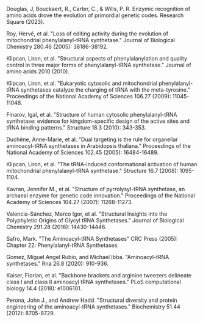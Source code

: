 
Douglas, J, Bouckaert, R., Carter, C., & Wills, P. R. Enzymic recognition of amino acids drove the evolution of primordial genetic codes. Research Square (2023).




Roy, Hervé, et al. "Loss of editing activity during the evolution of mitochondrial phenylalanyl-tRNA synthetase." Journal of Biological Chemistry 280.46 (2005): 38186-38192.



Klipcan, Liron, et al. "Structural aspects of phenylalanylation and quality control in three major forms of phenylalanyl-tRNA synthetase." Journal of amino acids 2010 (2010).


Klipcan, Liron, et al. "Eukaryotic cytosolic and mitochondrial phenylalanyl-tRNA synthetases catalyze the charging of tRNA with the meta-tyrosine." Proceedings of the National Academy of Sciences 106.27 (2009): 11045-11048.

Finarov, Igal, et al. "Structure of human cytosolic phenylalanyl-tRNA synthetase: evidence for kingdom-specific design of the active sites and tRNA binding patterns." Structure 18.3 (2010): 343-353.




Duchêne, Anne-Marie, et al. "Dual targeting is the rule for organellar aminoacyl-tRNA synthetases in Arabidopsis thaliana." Proceedings of the National Academy of Sciences 102.45 (2005): 16484-16489.



Klipcan, Liron, et al. "The tRNA-induced conformational activation of human mitochondrial phenylalanyl-tRNA synthetase." Structure 16.7 (2008): 1095-1104.



Kavran, Jennifer M., et al. "Structure of pyrrolysyl-tRNA synthetase, an archaeal enzyme for genetic code innovation." Proceedings of the National Academy of Sciences 104.27 (2007): 11268-11273.




Valencia-Sánchez, Marco Igor, et al. "Structural Insights into the Polyphyletic Origins of Glycyl tRNA Synthetases." Journal of Biological Chemistry 291.28 (2016): 14430-14446.




Safro, Mark. "The Aminoacyl-tRNA Synthetases" CRC Press (2005): Chapter 22: Phenylalanyl-tRNA Synthetases.



Gomez, Miguel Angel Rubio, and Michael Ibba. "Aminoacyl-tRNA synthetases." Rna 26.8 (2020): 910-936.





Kaiser, Florian, et al. "Backbone brackets and arginine tweezers delineate class I and class II aminoacyl tRNA synthetases." PLoS computational biology 14.4 (2018): e1006101.





Perona, John J., and Andrew Hadd. "Structural diversity and protein engineering of the aminoacyl-tRNA synthetases." Biochemistry 51.44 (2012): 8705-8729.

